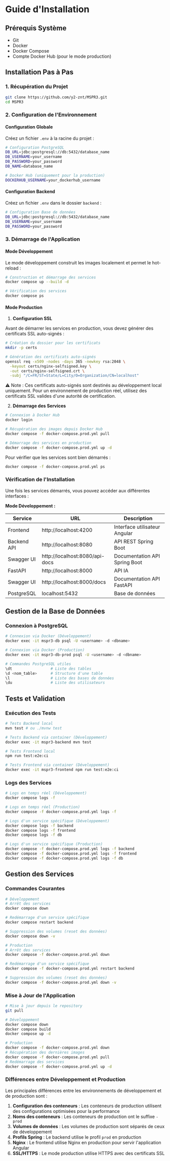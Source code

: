 # Guide d'Installation

## Prérequis Système

- Git
- Docker
- Docker Compose
- Compte Docker Hub (pour le mode production)

## Installation Pas à Pas

### 1. Récupération du Projet

```bash
git clone https://github.com/y2-znt/MSPR3.git
cd MSPR3
```

### 2. Configuration de l'Environnement

#### Configuration Globale

Créez un fichier `.env` à la racine du projet :

```bash
# Configuration PostgreSQL
DB_URL=jdbc:postgresql://db:5432/database_name
DB_USERNAME=your_username
DB_PASSWORD=your_password
DB_NAME=database_name

# Docker Hub (uniquement pour la production)
DOCKERHUB_USERNAME=your_dockerhub_username
```

#### Configuration Backend

Créez un fichier `.env` dans le dossier `backend` :

```bash
# Configuration Base de données
DB_URL=jdbc:postgresql://db:5432/database_name
DB_USERNAME=your_username
DB_PASSWORD=your_password
```

### 3. Démarrage de l'Application

#### Mode Développement

Le mode développement construit les images localement et permet le hot-reload :

```bash
# Construction et démarrage des services
docker compose up --build -d

# Vérification des services
docker compose ps
```

#### Mode Production

1. **Configuration SSL**

Avant de démarrer les services en production, vous devez générer des certificats SSL auto-signés :

```bash
# Création du dossier pour les certificats
mkdir -p certs

# Génération des certificats auto-signés
openssl req -x509 -nodes -days 365 -newkey rsa:2048 \
  -keyout certs/nginx-selfsigned.key \
  -out certs/nginx-selfsigned.crt \
  -subj "/C=FR/ST=State/L=City/O=Organization/CN=localhost"
```

⚠️ Note : Ces certificats auto-signés sont destinés au développement local uniquement. Pour un environnement de production réel, utilisez des certificats SSL valides d'une autorité de certification.

2. **Démarrage des Services**

```bash
# Connexion à Docker Hub
docker login

# Récupération des images depuis Docker Hub
docker compose -f docker-compose.prod.yml pull

# Démarrage des services en production
docker compose -f docker-compose.prod.yml up -d
```

Pour vérifier que les services sont bien démarrés :

```bash
docker compose -f docker-compose.prod.yml ps
```

### Vérification de l'Installation

Une fois les services démarrés, vous pouvez accéder aux différentes interfaces :

**Mode Développement :**

| Service     | URL                            | Description                   |
| ----------- | ------------------------------ | ----------------------------- |
| Frontend    | http://localhost:4200          | Interface utilisateur Angular |
| Backend API | http://localhost:8080          | API REST Spring Boot          |
| Swagger UI  | http://localhost:8080/api-docs | Documentation API Spring Boot |
| FastAPI     | http://localhost:8000          | API IA                        |
| Swagger UI  | http://localhost:8000/docs     | Documentation API FastAPI     |
| PostgreSQL  | localhost:5432                 | Base de données               |

## Gestion de la Base de Données

### Connexion à PostgreSQL

```bash
# Connexion via Docker (Développement)
docker exec -it mspr3-db psql -U <username> -d <dbname>

# Connexion via Docker (Production)
docker exec -it mspr3-db-prod psql -U <username> -d <dbname>

# Commandes PostgreSQL utiles
\dt                 # Liste des tables
\d <nom_table>      # Structure d'une table
\l                  # Liste des bases de données
\du                 # Liste des utilisateurs
```

## Tests et Validation

### Exécution des Tests

```bash
# Tests Backend local
mvn test # ou ./mvnw test

# Tests Backend via container (Développement)
docker exec -it mspr3-backend mvn test

# Tests Frontend local
npm run test:e2e:ci

# Tests Frontend via container (Développement)
docker exec -it mspr3-frontend npm run test:e2e:ci
```

### Logs des Services

```bash
# Logs en temps réel (Développement)
docker compose logs -f

# Logs en temps réel (Production)
docker compose -f docker-compose.prod.yml logs -f

# Logs d'un service spécifique (Développement)
docker compose logs -f backend
docker compose logs -f frontend
docker compose logs -f db

# Logs d'un service spécifique (Production)
docker compose -f docker-compose.prod.yml logs -f backend
docker compose -f docker-compose.prod.yml logs -f frontend
docker compose -f docker-compose.prod.yml logs -f db
```

## Gestion des Services

### Commandes Courantes

```bash
# Développement
# Arrêt des services
docker compose down

# Redémarrage d'un service spécifique
docker compose restart backend

# Suppression des volumes (reset des données)
docker compose down -v

# Production
# Arrêt des services
docker compose -f docker-compose.prod.yml down

# Redémarrage d'un service spécifique
docker compose -f docker-compose.prod.yml restart backend

# Suppression des volumes (reset des données)
docker compose -f docker-compose.prod.yml down -v
```

### Mise à Jour de l'Application

```bash
# Mise à jour depuis le repository
git pull

# Développement
docker compose down
docker compose build
docker compose up -d

# Production
docker compose -f docker-compose.prod.yml down
# Récupération des dernières images
docker compose -f docker-compose.prod.yml pull
# Redémarrage des services
docker compose -f docker-compose.prod.yml up -d
```

### Différences entre Développement et Production

Les principales différences entre les environnements de développement et de production sont :

1. **Configuration des conteneurs** : Les conteneurs de production utilisent des configurations optimisées pour la performance
2. **Noms des conteneurs** : Les conteneurs de production ont le suffixe `-prod`
3. **Volumes de données** : Les volumes de production sont séparés de ceux de développement
4. **Profils Spring** : Le backend utilise le profil `prod` en production
5. **Nginx** : Le frontend utilise Nginx en production pour servir l'application Angular
6. **SSL/HTTPS** : Le mode production utilise HTTPS avec des certificats SSL
